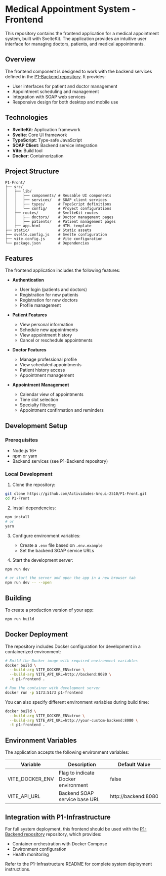 # Medical Appointment System - Frontend

This repository contains the frontend application for a medical appointment system, built with SvelteKit. The application provides an intuitive user interface for managing doctors, patients, and medical appointments.

## Overview

The frontend component is designed to work with the backend services defined in the [P1-Backend repository](https://github.com/Actividades-Arqui-2510/P1-Backend). It provides:

* User interfaces for patient and doctor management
* Appointment scheduling and management
* Integration with SOAP web services
* Responsive design for both desktop and mobile use

## Technologies

* **SvelteKit**: Application framework
* **Svelte**: Core UI framework
* **TypeScript**: Type-safe JavaScript
* **SOAP Client**: Backend service integration
* **Vite**: Build tool
* **Docker**: Containerization

## Project Structure

```
P1-Front/
├── src/
│   ├── lib/
│   │   ├── components/ # Reusable UI components
│   │   ├── services/   # SOAP client services
│   │   ├── types/      # TypeScript definitions
│   │   └── config/     # Proyect configurations
│   ├── routes/         # SvelteKit routes
│   │   ├── doctors/    # Doctor management pages
│   │   ├── patients/   # Patient management pages
│   ├── app.html        # HTML template
├── static/             # Static assets
├── svelte.config.js    # Svelte configuration
├── vite.config.js      # Vite configuration
└── package.json        # Dependencies
```

## Features

The frontend application includes the following features:

* **Authentication**
  * User login (patients and doctors)
  * Registration for new patients
  * Registration for new doctors
  * Profile management

* **Patient Features**
  * View personal information
  * Schedule new appointments
  * View appointment history
  * Cancel or reschedule appointments

* **Doctor Features**
  * Manage professional profile
  * View scheduled appointments
  * Patient history access
  * Appointment management

* **Appointment Management**
  * Calendar view of appointments
  * Time slot selection
  * Specialty filtering
  * Appointment confirmation and reminders

## Development Setup

### Prerequisites
* Node.js 16+
* npm or yarn
* Backend services (see P1-Backend repository)

### Local Development

1. Clone the repository:
```bash
git clone https://github.com/Actividades-Arqui-2510/P1-Front.git
cd P1-Front
```

2. Install dependencies:
```bash
npm install
# or
yarn
```

3. Configure environment variables:
   * Create a `.env` file based on `.env.example`
   * Set the backend SOAP service URLs

4. Start the development server:
```bash
npm run dev

# or start the server and open the app in a new browser tab
npm run dev -- --open
```

## Building

To create a production version of your app:
```bash
npm run build
```

## Docker Deployment

The repository includes Docker configuration for development in a containerized environment:

```bash
# Build the Docker image with required environment variables
docker build \
  --build-arg VITE_DOCKER_ENV=true \
  --build-arg VITE_API_URL=http://backend:8080 \
  -t p1-frontend .

# Run the container with development server
docker run -p 5173:5173 p1-frontend
```

You can also specify different environment variables during build time:

```bash
docker build \
  --build-arg VITE_DOCKER_ENV=true \
  --build-arg VITE_API_URL=http://your-custom-backend:8080 \
  -t p1-frontend .
```

## Environment Variables

The application accepts the following environment variables:

| Variable | Description | Default Value |
|----------|-------------|---------------|
| VITE_DOCKER_ENV | Flag to indicate Docker environment | false |
| VITE_API_URL | Backend SOAP service base URL | http://backend:8080 |

## Integration with P1-Infrastructure

For full system deployment, this frontend should be used with the [P1-Backend repository](https://github.com/Actividades-Arqui-2510/P1-Infrastructure) repository, which provides:
* Container orchestration with Docker Compose
* Environment configuration
* Health monitoring

Refer to the P1-Infrastructure README for complete system deployment instructions.